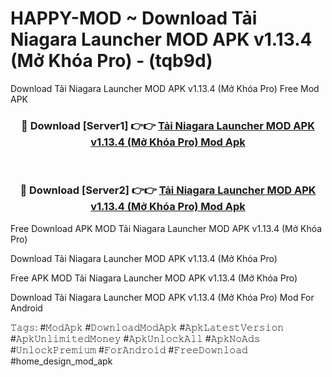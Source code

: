 # HAPPY-MOD ~ Download Tải Niagara Launcher MOD APK v1.13.4 (Mở Khóa Pro) - (tqb9d)
Download Tải Niagara Launcher MOD APK v1.13.4 (Mở Khóa Pro) Free Mod APK

<div align="center">
<h3>🔴 Download [Server1] 👉👉 <a href="https://apk-comot.site?title=Tải_Niagara_Launcher_MOD_APK_v1.13.4_(Mở_Khóa_Pro)">Tải Niagara Launcher MOD APK v1.13.4 (Mở Khóa Pro) Mod Apk</a></h3><br>

<h3>🔴 Download [Server2] 👉👉 <a href="https://apk-comot.site?title=Tải_Niagara_Launcher_MOD_APK_v1.13.4_(Mở_Khóa_Pro)">Tải Niagara Launcher MOD APK v1.13.4 (Mở Khóa Pro) Mod Apk</a></h3>
</div>


Free Download APK MOD Tải Niagara Launcher MOD APK v1.13.4 (Mở Khóa Pro)

Download Tải Niagara Launcher MOD APK v1.13.4 (Mở Khóa Pro) 

Free APK MOD Tải Niagara Launcher MOD APK v1.13.4 (Mở Khóa Pro) 

Download Tải Niagara Launcher MOD APK v1.13.4 (Mở Khóa Pro) Mod For Android

𝚃𝚊𝚐𝚜: #𝙼𝚘𝚍𝙰𝚙𝚔 #𝙳𝚘𝚠𝚗𝚕𝚘𝚊𝚍𝙼𝚘𝚍𝙰𝚙𝚔 #𝙰𝚙𝚔𝙻𝚊𝚝𝚎𝚜𝚝𝚅𝚎𝚛𝚜𝚒𝚘𝚗 #𝙰𝚙𝚔𝚄𝚗𝚕𝚒𝚖𝚒𝚝𝚎𝚍𝙼𝚘𝚗𝚎𝚢 #𝙰𝚙𝚔𝚄𝚗𝚕𝚘𝚌𝚔𝙰𝚕𝚕 #𝙰𝚙𝚔𝙽𝚘𝙰𝚍𝚜 #𝚄𝚗𝚕𝚘𝚌𝚔𝙿𝚛𝚎𝚖𝚒𝚞𝚖 #𝙵𝚘𝚛𝙰𝚗𝚍𝚛𝚘𝚒𝚍 #𝙵𝚛𝚎𝚎𝙳𝚘𝚠𝚗𝚕𝚘𝚊𝚍 #home_design_mod_apk